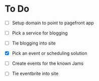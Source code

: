 # To Do

- [ ] Setup domain to point to pagefront app
- [ ] Pick a service for blogging
- [ ] Tie blogging into site
- [x] Pick an event or scheduling solution
- [ ] Create events for the known Jams
- [ ] Tie eventbrite into site

